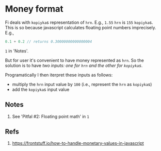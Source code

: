 # Money format
Fi deals with `kopiyka`s representation of `hrn`. E.g., `1.55` `hrn` is `155` `kopiyka`s. This is so because javascript calculates floating point numbers imprecisely. E.g.,
```javascript
0.1 + 0.2 // returns 0.30000000000000004
```
`1` in 'Notes'.

But for user it's convenient to have money represented as `hrn`. So the solution is to have *two inputs: one for `hrn` and the other for `kopiyka`s*.

Programatically I then iterpret these inputs as follows:
* multiply the `hrn` input value by `100` (i.e., represent the `hrn` as `kopiyka`s)
* add the `kopiyka`s input value

## Notes
1. See 'Pitfal #2: Floating point math' in `1`

## Refs
1. https://frontstuff.io/how-to-handle-monetary-values-in-javascript